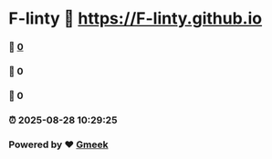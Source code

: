 # F-linty :link: https://F-linty.github.io 
### :page_facing_up: [0](https://F-linty.github.io/tag.html) 
### :speech_balloon: 0 
### :hibiscus: 0 
### :alarm_clock: 2025-08-28 10:29:25 
### Powered by :heart: [Gmeek](https://github.com/Meekdai/Gmeek)
